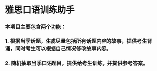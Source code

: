 # 雅思口语训练助手
### 本项目主要包含两个功能： 
### 1. 根据当季话题，生成尽量包括所有话题内容的故事，提供考生背诵，同时考生可以根据自己情况修改故事内容。
### 2. 随机抽取当季口语题目，提供给考生训练，并提供参考答案。
